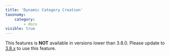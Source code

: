 ```yaml
---
title: 'Dynamic Category Creation'
taxonomy:
    category:
        - docs
visible: true
---
```


This features is **NOT** available in versions lower than 3.8.0. Please update to [3.8.x](/getting-started/configuration/dynamic-category-creation) to use this feature.